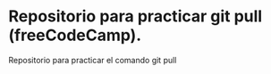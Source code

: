 # Repositorio para practicar git pull (freeCodeCamp).
Repositorio para practicar el comando git pull
